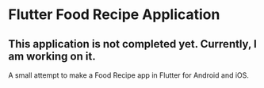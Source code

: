 # Flutter Food Recipe Application 

## This application is not completed yet. Currently, I am working on it. 
A small attempt to make a Food Recipe app in Flutter for Android and iOS.
